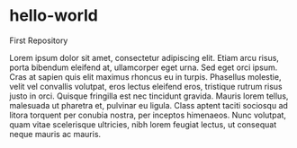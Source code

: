 # hello-world
First Repository

Lorem ipsum dolor sit amet, consectetur adipiscing elit. Etiam arcu risus, porta bibendum eleifend at, ullamcorper eget urna. Sed eget orci ipsum. Cras at sapien quis elit maximus rhoncus eu in turpis. Phasellus molestie, velit vel convallis volutpat, eros lectus eleifend eros, tristique rutrum risus justo in orci. Quisque fringilla est nec tincidunt gravida. Mauris lorem tellus, malesuada ut pharetra et, pulvinar eu ligula. Class aptent taciti sociosqu ad litora torquent per conubia nostra, per inceptos himenaeos. Nunc volutpat, quam vitae scelerisque ultricies, nibh lorem feugiat lectus, ut consequat neque mauris ac mauris.
